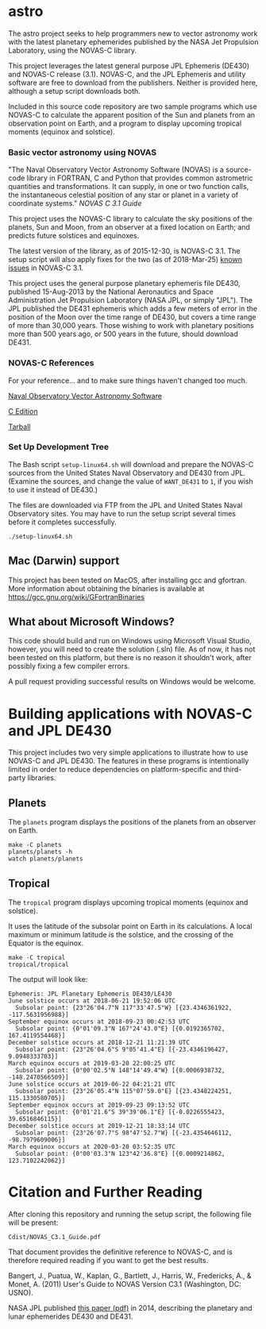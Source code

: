 # astro

The astro project seeks to help programmers new to vector
astronomy work with the latest planetary ephemerides
published by the NASA Jet Propulsion Laboratory, using
the NOVAS-C library.

This project leverages the latest general purpose JPL Ephemeris (DE430) and
NOVAS-C release (3.1).  NOVAS-C, and the JPL Ephemeris
and utility software are free to download from the publishers.
Neither is provided here, although a setup script downloads both.

Included in this source code repository are two sample programs
which use NOVAS-C to calculate the apparent position of the Sun
and planets from an observation point on Earth, and a program to
display upcoming tropical moments (equinox and solstice).

### Basic vector astronomy using NOVAS

"The Naval Observatory Vector Astronomy Software (NOVAS) is a source-code
library in FORTRAN, C and Python that provides common astrometric quantities
and transformations. It can supply, in one or two function calls, the
instantaneous celestial position of any star or planet in a variety of
coordinate systems."
_NOVAS C 3.1 Guide_

This project uses the NOVAS-C library to calculate the sky positions of
the planets, Sun and Moon, from an observer at a fixed location on Earth;
and predicts future solstices and equinoxes.

The latest version of the library, as of 2015-12-30, is NOVAS-C 3.1.
The setup script will also apply fixes for the two (as of 2018-Mar-25)
[known issues](http://aa.usno.navy.mil/software/novas/novas_faq.php)
in NOVAS-C 3.1.

This project uses the general purpose planetary ephemeris file DE430, published
15-Aug-2013 by the National Aeronautics and Space Administration
Jet Propulsion Laboratory (NASA JPL, or simply "JPL"). The JPL published
the DE431 ephemeris which adds a few meters of error in the position of the Moon
over the time range of DE430, but covers a time range of more than 30,000 years.
Those wishing to work with planetary positions more than 500 years ago, or 500 years
in the future, should download DE431.

### NOVAS-C References

For your reference... and to make sure things haven't changed too much.

[Naval Observatory Vector Astronomy Software](http://aa.usno.navy.mil/software/novas/novas_info.php)

[C Edition](http://aa.usno.navy.mil/software/novas/novas_c/novasc_info.php)

[Tarball](http://aa.usno.navy.mil/software/novas/novas_c/novasc3.1.tar.gz)


### Set Up Development Tree

The Bash script `setup-linux64.sh` will download and prepare the
NOVAS-C sources from the United States Naval Observatory and DE430
from JPL. (Examine the sources, and change the value of `WANT_DE431`
to `1`, if you wish to use it instead of DE430.)

The files are downloaded via FTP from the JPL and United States
Naval Observatory sites. You may have to run the setup script
several times before it completes successfully.

`./setup-linux64.sh`

## Mac (Darwin) support

This project has been tested on MacOS, after installing gcc and gfortran.
More information about obtaining the binaries is available at
https://gcc.gnu.org/wiki/GFortranBinaries

## What about Microsoft Windows?

This code should build and run on Windows using Microsoft
Visual Studio, however, you will need to create the solution (.sln)
file. As of now, it has not been tested on this platform, but
there is no reason it shouldn't work, after possibly fixing a few
compiler errors.

A pull request providing successful results on Windows would be welcome.

# Building applications with NOVAS-C and JPL DE430

This project includes two very simple applications to illustrate
how to use NOVAS-C and JPL DE430. The features in these programs is
intentionally limited in order to reduce dependencies on platform-specific
and third-party libraries.

## Planets

The `planets` program displays the positions of the planets from an
observer on Earth.

```
make -C planets
planets/planets -h
watch planets/planets
```

## Tropical

The `tropical` program displays upcoming tropical moments
(equinox and solstice).

It uses the latitude of the subsolar point on Earth in its
calculations. A local maximum or minimum latitude is the
solstice, and the crossing of the Equator is the equinox.

```
make -C tropical
tropical/tropical
```

The output will look like:
```
Ephemeris: JPL Planetary Ephemeris DE430/LE430
June solstice occurs at 2018-06-21 19:52:06 UTC
  Subsolar point: {23°26'04.7"N 117°33'47.5"W} [{23.4346361922, -117.5631956988}]
September equinox occurs at 2018-09-23 00:42:53 UTC
  Subsolar point: {0°01'09.3"N 167°24'43.0"E} [{0.0192365702, 167.4119554468}]
December solstice occurs at 2018-12-21 11:21:39 UTC
  Subsolar point: {23°26'04.6"S 9°05'41.4"E} [{-23.4346196427, 9.0948333703}]
March equinox occurs at 2019-03-20 22:00:25 UTC
  Subsolar point: {0°00'02.5"N 148°14'49.4"W} [{0.0006938732, -148.2470566509}]
June solstice occurs at 2019-06-22 04:21:21 UTC
  Subsolar point: {23°26'05.4"N 115°07'59.0"E} [{23.4348224251, 115.1330580705}]
September equinox occurs at 2019-09-23 09:13:52 UTC
  Subsolar point: {0°01'21.6"S 39°39'06.1"E} [{-0.0226555423, 39.6516846115}]
December solstice occurs at 2019-12-21 18:33:14 UTC
  Subsolar point: {23°26'07.7"S 98°47'52.7"W} [{-23.4354646112, -98.7979609006}]
March equinox occurs at 2020-03-20 03:52:35 UTC
  Subsolar point: {0°00'03.3"N 123°42'36.8"E} [{0.0009214862, 123.7102242062}]
```

# Citation and Further Reading

After cloning this repository and running the setup script, the
following file will be present:

`Cdist/NOVAS_C3.1_Guide.pdf`

That document provides the definitive reference to NOVAS-C, and is
therefore required reading if you want to get the best results.

Bangert, J., Puatua, W., Kaplan, G., Bartlett, J., Harris, W., Fredericks, A., & Monet, A. (2011) User's Guide to NOVAS Version C3.1 (Washington, DC: USNO).

NASA JPL published [this paper (pdf)](https://naif.jpl.nasa.gov/pub/naif/generic_kernels/spk/planets/de430_and_de431.pdf) in 2014,
describing the planetary and lunar ephemerides DE430 and DE431.
